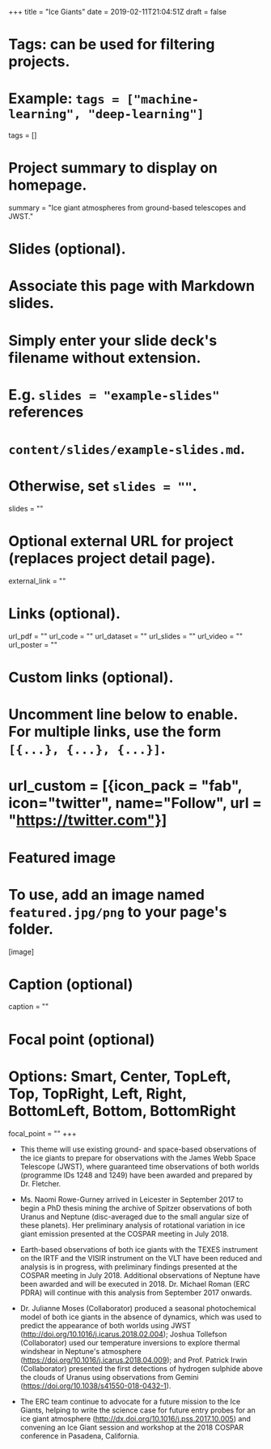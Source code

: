 +++
title = "Ice Giants"
date = 2019-02-11T21:04:51Z
draft = false

# Tags: can be used for filtering projects.
# Example: `tags = ["machine-learning", "deep-learning"]`
tags = []

# Project summary to display on homepage.
summary = "Ice giant atmospheres from ground-based telescopes and JWST."

# Slides (optional).
#   Associate this page with Markdown slides.
#   Simply enter your slide deck's filename without extension.
#   E.g. `slides = "example-slides"` references
#   `content/slides/example-slides.md`.
#   Otherwise, set `slides = ""`.
slides = ""

# Optional external URL for project (replaces project detail page).
external_link = ""

# Links (optional).
url_pdf = ""
url_code = ""
url_dataset = ""
url_slides = ""
url_video = ""
url_poster = ""

# Custom links (optional).
#   Uncomment line below to enable. For multiple links, use the form `[{...}, {...}, {...}]`.
# url_custom = [{icon_pack = "fab", icon="twitter", name="Follow", url = "https://twitter.com"}]

# Featured image
# To use, add an image named `featured.jpg/png` to your page's folder.
[image]
  # Caption (optional)
  caption = ""

  # Focal point (optional)
  # Options: Smart, Center, TopLeft, Top, TopRight, Left, Right, BottomLeft, Bottom, BottomRight
  focal_point = ""
+++

* This theme will use existing ground- and space-based observations of the ice giants to prepare for observations with the James Webb Space Telescope (JWST), where guaranteed time observations of both worlds (programme IDs 1248 and 1249) have been awarded and prepared by Dr. Fletcher.

* Ms. Naomi Rowe-Gurney arrived in Leicester in September 2017 to begin a PhD thesis mining the archive of Spitzer observations of both Uranus and Neptune (disc-averaged due to the small angular size of these planets).  Her preliminary analysis of rotational variation in ice giant emission presented at the COSPAR meeting in July 2018.

* Earth-based observations of both ice giants with the TEXES instrument on the IRTF and the VISIR instrument on the VLT have been reduced and analysis is in progress, with preliminary findings presented at the COSPAR meeting in July 2018.  Additional observations of Neptune have been awarded and will be executed in 2018.  Dr. Michael Roman (ERC PDRA) will continue with this analysis from September 2017 onwards.

* Dr. Julianne Moses (Collaborator) produced a seasonal photochemical model of both ice giants in the absence of dynamics, which was used to predict the appearance of both worlds using JWST (http://doi.org/10.1016/j.icarus.2018.02.004); Joshua Tollefson (Collaborator) used our temperature inversions to explore thermal windshear in Neptune's atmosphere (https://doi.org/10.1016/j.icarus.2018.04.009); and Prof. Patrick Irwin (Collaborator) presented the first detections of hydrogen sulphide above the clouds of Uranus using observations from Gemini (https://doi.org/10.1038/s41550-018-0432-1).

* The ERC team continue to advocate for a future mission to the Ice Giants, helping to write the science case for future entry probes for an ice giant atmosphere (http://dx.doi.org/10.1016/j.pss.2017.10.005) and convening an Ice Giant session and workshop at the 2018 COSPAR conference in Pasadena, California.
